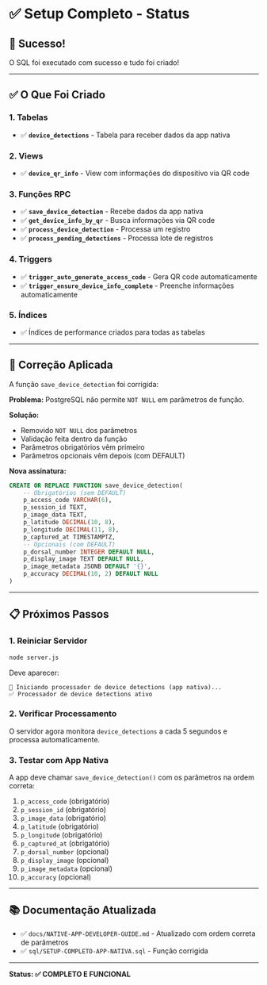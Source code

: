 # ✅ Setup Completo - Status

## 🎉 Sucesso!

O SQL foi executado com sucesso e tudo foi criado!

---

## ✅ O Que Foi Criado

### 1. Tabelas
- ✅ **`device_detections`** - Tabela para receber dados da app nativa

### 2. Views
- ✅ **`device_qr_info`** - View com informações do dispositivo via QR code

### 3. Funções RPC
- ✅ **`save_device_detection`** - Recebe dados da app nativa
- ✅ **`get_device_info_by_qr`** - Busca informações via QR code
- ✅ **`process_device_detection`** - Processa um registro
- ✅ **`process_pending_detections`** - Processa lote de registros

### 4. Triggers
- ✅ **`trigger_auto_generate_access_code`** - Gera QR code automaticamente
- ✅ **`trigger_ensure_device_info_complete`** - Preenche informações automaticamente

### 5. Índices
- ✅ Índices de performance criados para todas as tabelas

---

## 🔧 Correção Aplicada

A função `save_device_detection` foi corrigida:

**Problema:** PostgreSQL não permite `NOT NULL` em parâmetros de função.

**Solução:** 
- Removido `NOT NULL` dos parâmetros
- Validação feita dentro da função
- Parâmetros obrigatórios vêm primeiro
- Parâmetros opcionais vêm depois (com DEFAULT)

**Nova assinatura:**
```sql
CREATE OR REPLACE FUNCTION save_device_detection(
    -- Obrigatórios (sem DEFAULT)
    p_access_code VARCHAR(6),
    p_session_id TEXT,
    p_image_data TEXT,
    p_latitude DECIMAL(10, 8),
    p_longitude DECIMAL(11, 8),
    p_captured_at TIMESTAMPTZ,
    -- Opcionais (com DEFAULT)
    p_dorsal_number INTEGER DEFAULT NULL,
    p_display_image TEXT DEFAULT NULL,
    p_image_metadata JSONB DEFAULT '{}',
    p_accuracy DECIMAL(10, 2) DEFAULT NULL
)
```

---

## 📋 Próximos Passos

### 1. Reiniciar Servidor
```bash
node server.js
```

Deve aparecer:
```
📱 Iniciando processador de device detections (app nativa)...
✅ Processador de device detections ativo
```

### 2. Verificar Processamento
O servidor agora monitora `device_detections` a cada 5 segundos e processa automaticamente.

### 3. Testar com App Nativa
A app deve chamar `save_device_detection()` com os parâmetros na ordem correta:
1. `p_access_code` (obrigatório)
2. `p_session_id` (obrigatório)
3. `p_image_data` (obrigatório)
4. `p_latitude` (obrigatório)
5. `p_longitude` (obrigatório)
6. `p_captured_at` (obrigatório)
7. `p_dorsal_number` (opcional)
8. `p_display_image` (opcional)
9. `p_image_metadata` (opcional)
10. `p_accuracy` (opcional)

---

## 📚 Documentação Atualizada

- ✅ `docs/NATIVE-APP-DEVELOPER-GUIDE.md` - Atualizado com ordem correta de parâmetros
- ✅ `sql/SETUP-COMPLETO-APP-NATIVA.sql` - Função corrigida

---

**Status: ✅ COMPLETO E FUNCIONAL**

